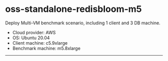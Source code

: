 # oss-standalone-redisbloom-m5

Deploy Multi-VM benchmark scenario, including 1 client and 3 DB machine.
- Cloud provider: AWS
- OS: Ubuntu 20.04
- Client machine: c5.9xlarge
- Benchmark machine: m5.8xlarge

-------
